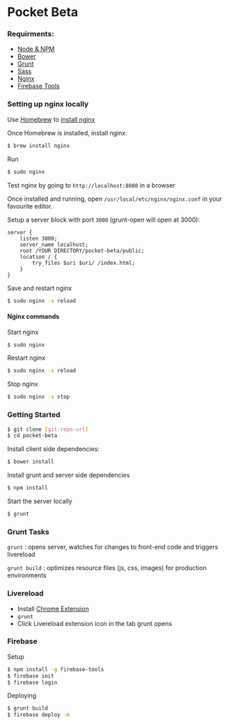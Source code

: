 # Pocket Beta

### Requirments:

* [Node & NPM](http://nodejs.org/)
* [Bower](http://bower.io/)
* [Grunt](http://gruntjs.com/getting-started)
* [Sass](http://sass-lang.com/install)
* [Nginx](https://www.nginx.com/resources/wiki/) 
* [Firebase Tools](https://www.firebase.com/docs/hosting/)

### Setting up nginx locally
Use [Homebrew] to [install nginx]

[Homebrew]: <http://brew.sh/>
[install nginx]: <https://github.com/Homebrew/homebrew-nginx>

Once Homebrew is installed, install nginx:

```sh
$ brew install nginx
```

Run

```sh
$ sudo nginx
```

Test nginx by going to `http://localhost:8080` in a browser

Once installed and running, open `/usr/local/etc/nginx/nginx.conf` in your favourite editor.

Setup a server block with port `3000` (grunt-open will open at 3000):
```
server {
    listen 3000;
    server_name localhost;
    root /YOUR DIRECTORY/pocket-beta/public;
    location / {
        try_files $uri $uri/ /index.html;
    }
}
```

Save and restart nginx
```sh
$ sudo nginx -s reload
```

#### Nginx commands

Start nginx
```sh
$ sudo nginx
```

Restart nginx
```sh
$ sudo nginx -s reload
```

Stop nginx
```sh
$ sudo nginx -s stop
```

### Getting Started

```sh
$ git clone [git-repo-url]
$ cd pocket-beta
```

Install client side dependencies:

```sh
$ bower install
```

Install grunt and server side dependencies

```sh
$ npm install
```

Start the server locally

```sh
$ grunt
```

### Grunt Tasks

`grunt` : opens server, watches for changes to front-end code and triggers livereload

`grunt build` : optimizes resource files (js, css, images) for production environments

### Livereload

* Install [Chrome Extension](https://chrome.google.com/webstore/detail/livereload/jnihajbhpnppcggbcgedagnkighmdlei)
* `grunt`
* Click Livereload extension icon in the tab grunt opens

### Firebase

Setup

```sh
$ npm install -g firebase-tools
$ firebase init
$ firebase login
```

Deploying

```sh
$ grunt build
$ firebase deploy -m
```

